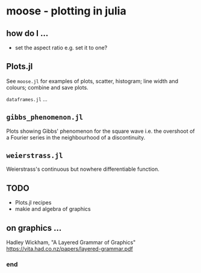 # moose - plotting in julia

## how do I ...

 - set the aspect ratio e.g. set it to one?

## Plots.jl

See `moose.jl` for examples of plots, scatter, histogram; line width and colours; combine and save plots.

`dataframes.jl` ...

## `gibbs_phenomenon.jl`

Plots showing Gibbs' phenomenon for the square wave i.e. the overshoot of a Fourier series in the neighbourhood of a discontinuity.

## `weierstrass.jl`

Weierstrass's continuous but nowhere differentiable function.

## TODO
 - Plots.jl recipes
 - makie and algebra of graphics

## on graphics ...

Hadley Wickham, "A Layered Grammar of Graphics"
https://vita.had.co.nz/papers/layered-grammar.pdf

### end
